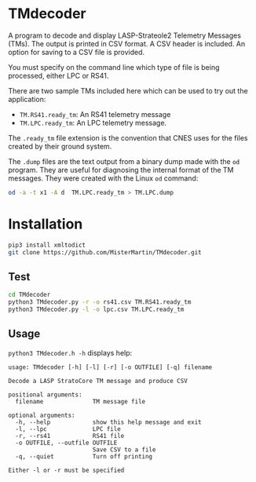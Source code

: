 # TMdecoder

A program to decode and display LASP-Strateole2 Telemetry Messages (TMs).
The output is printed in CSV format. A CSV header is included. An option
for saving to a CSV file is provided.

You must specify on the command line which type of file is
being processed, either LPC or RS41.

There are two sample TMs included here which can be used to try out the application:

- `TM.RS41.ready_tm`: An RS41 telemetry message
- `TM.LPC.ready_tm`: An LPC telemetry message.

The `.ready_tm` file extension is the convention that CNES uses for
the files created by their ground system.

The `.dump` files are the text output from a binary dump made
with the `od` program. They are useful for diagnosing the internal
format of the TM messages. They were created with the Linux `od` command:
```sh
od -a -t x1 -A d  TM.LPC.ready_tm > TM.LPC.dump
```

# Installation

```sh
pip3 install xmltodict
git clone https://github.com/MisterMartin/TMdecoder.git
```

## Test
```sh
cd TMdecoder
python3 TMdecoder.py -r -o rs41.csv TM.RS41.ready_tm
python3 TMdecoder.py -l -o lpc.csv TM.LPC.ready_tm
```

## Usage

```python3 TMdecoder.h -h``` displays help:

```text
usage: TMdecoder [-h] [-l] [-r] [-o OUTFILE] [-q] filename

Decode a LASP StratoCore TM message and produce CSV

positional arguments:
  filename              TM message file

optional arguments:
  -h, --help            show this help message and exit
  -l, --lpc             LPC file
  -r, --rs41            RS41 file
  -o OUTFILE, --outfile OUTFILE
                        Save CSV to a file
  -q, --quiet           Turn off printing

Either -l or -r must be specified
```

